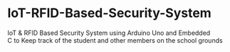 # IoT-RFID-Based-Security-System
IoT &amp; RFID Based Security System using Arduino Uno and Embedded C to Keep track of the student and other members on the school grounds 
